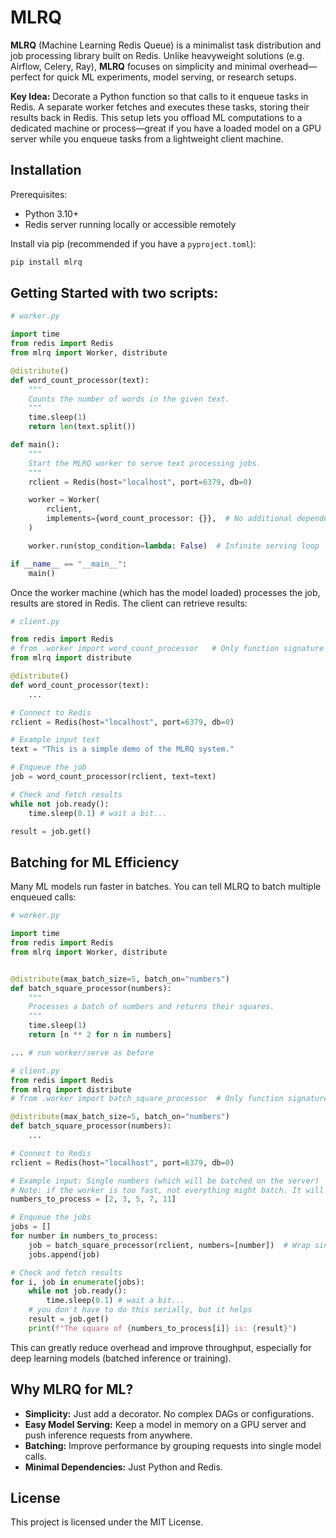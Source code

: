 # MLRQ

**MLRQ** (Machine Learning Redis Queue) is a minimalist task distribution and job processing library built on Redis. Unlike heavyweight solutions (e.g. Airflow, Celery, Ray), **MLRQ** focuses on simplicity and minimal overhead—perfect for quick ML experiments, model serving, or research setups.

**Key Idea:** Decorate a Python function so that calls to it enqueue tasks in Redis. A separate worker fetches and executes these tasks, storing their results back in Redis. This setup lets you offload ML computations to a dedicated machine or process—great if you have a loaded model on a GPU server while you enqueue tasks from a lightweight client machine.

## Installation

Prerequisites:  
- Python 3.10+
- Redis server running locally or accessible remotely

Install via pip (recommended if you have a `pyproject.toml`):
```bash
pip install mlrq
```

## Getting Started with two scripts:

```python
# worker.py

import time
from redis import Redis
from mlrq import Worker, distribute

@distribute()
def word_count_processor(text):
    """
    Counts the number of words in the given text.
    """
    time.sleep(1)
    return len(text.split())

def main():
    """
    Start the MLRQ worker to serve text processing jobs.
    """
    rclient = Redis(host="localhost", port=6379, db=0)

    worker = Worker(
        rclient,
        implements={word_count_processor: {}},  # No additional dependencies required
    )

    worker.run(stop_condition=lambda: False)  # Infinite serving loop

if __name__ == "__main__":
    main()
```

Once the worker machine (which has the model loaded) processes the job, results are stored in Redis. The client can retrieve results:

```python
# client.py

from redis import Redis
# from .worker import word_count_processor   # Only function signature is required, you can either import it or write it:
from mlrq import distribute

@distribute()
def word_count_processor(text):
    ...

# Connect to Redis
rclient = Redis(host="localhost", port=6379, db=0)

# Example input text
text = "This is a simple demo of the MLRQ system."

# Enqueue the job
job = word_count_processor(rclient, text=text)

# Check and fetch results
while not job.ready():
    time.sleep(0.1) # wait a bit...

result = job.get()
```

## Batching for ML Efficiency

Many ML models run faster in batches. You can tell MLRQ to batch multiple enqueued calls:

```python
# worker.py

import time
from redis import Redis
from mlrq import Worker, distribute


@distribute(max_batch_size=5, batch_on="numbers")
def batch_square_processor(numbers):
    """
    Processes a batch of numbers and returns their squares.
    """
    time.sleep(1)
    return [n ** 2 for n in numbers]

... # run worker/serve as before

```

```python
# client.py
from redis import Redis
from mlrq import distribute
# from .worker import batch_square_processor  # Only function signature is required, you can either import it or write it:

@distribute(max_batch_size=5, batch_on="numbers")
def batch_square_processor(numbers):
    ...

# Connect to Redis
rclient = Redis(host="localhost", port=6379, db=0)

# Example input: Single numbers (which will be batched on the server)
# Note: if the worker is too fast, not everything might batch. It will at _most_ batch up to max_batch_size
numbers_to_process = [2, 3, 5, 7, 11]

# Enqueue the jobs
jobs = []
for number in numbers_to_process:
    job = batch_square_processor(rclient, numbers=[number])  # Wrap single number as list
    jobs.append(job)

# Check and fetch results
for i, job in enumerate(jobs):
    while not job.ready():
        time.sleep(0.1) # wait a bit...
    # you don't have to do this serially, but it helps
    result = job.get()
    print(f"The square of {numbers_to_process[i]} is: {result}")
```

This can greatly reduce overhead and improve throughput, especially for deep learning models (batched inference or training).

## Why MLRQ for ML?

- **Simplicity:** Just add a decorator. No complex DAGs or configurations.
- **Easy Model Serving:** Keep a model in memory on a GPU server and push inference requests from anywhere.
- **Batching:** Improve performance by grouping requests into single model calls.
- **Minimal Dependencies:** Just Python and Redis.

## License

This project is licensed under the MIT License.

